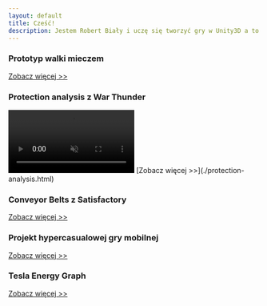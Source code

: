 ```yaml
---
layout: default
title: Cześć!
description: Jestem Robert Biały i uczę się tworzyć gry w Unity3D a to jest strona z moim portfolio.
---
```

### Prototyp walki mieczem

[Zobacz więcej >>](./sword-combat.html)

### Protection analysis z War Thunder
<video width="50%" title="Protection Analysis." controls="" loop="" autoplay="" playsinline="" muted="true">
<source src="/docs/assets/videos/protection2.mp4" type="video/mp4">
</video>
[Zobacz więcej >>](./protection-analysis.html)

### Conveyor Belts z Satisfactory

[Zobacz więcej >>](./conveyor-belts.html)

### Projekt hypercasualowej gry mobilnej

[Zobacz więcej >>](./hypercasual-game.html)

### Tesla Energy Graph

[Zobacz więcej >>](./tesla-energy-graph.html)

